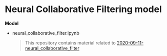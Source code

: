 # Neural Collaborative Filtering model

__Model__
- neural_collaborative_filter.ipynb
  > This repository contains material related to [2020-09-11-neural_collaborative_filter](https://colab.research.google.com/github/murilo-cunha/inteligencia-superficial/blob/master/_notebooks/2020-09-11-neural_collaborative_filter.ipynb#scrollTo=TB-sbsTVp7wQ)
